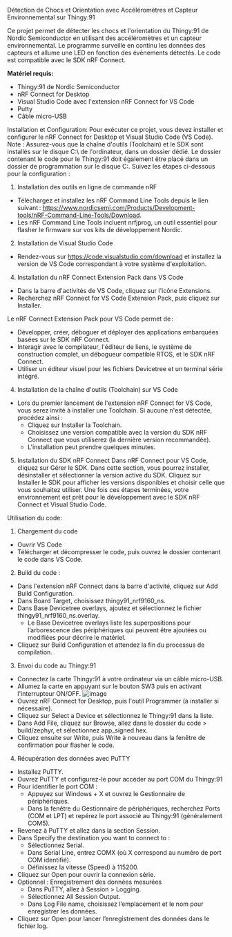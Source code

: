 Détection de Chocs et Orientation avec Accéléromètres et Capteur Environnemental sur Thingy:91

Ce projet permet de détecter les chocs et l'orientation du Thingy:91 de Nordic Semiconductor en utilisant des accéléromètres et un capteur environnemental. Le programme surveille en continu les données des capteurs et allume une LED en fonction des événements détectés. Le code est compatible avec le SDK nRF Connect.


**__Matériel requis:__**
- Thingy:91 de Nordic Semiconductor
- nRF Connect for Desktop
- Visual Studio Code avec l'extension nRF Connect for VS Code
- Putty
- Câble micro-USB


Installation et Configuration:
Pour exécuter ce projet, vous devez installer et configurer le nRF Connect for Desktop et Visual Studio Code (VS Code). 
Note : Assurez-vous que la chaîne d'outils (Toolchain) et le SDK sont installés sur le disque C:\ de l'ordinateur, dans un dossier dédié. Le dossier contenant le code pour le Thingy:91 doit également être placé dans un dossier de programmation sur le disque C:\.
Suivez les étapes ci-dessous pour la configuration :
1. Installation des outils en ligne de commande nRF
- Téléchargez et installez les nRF Command Line Tools depuis le lien suivant : https://www.nordicsemi.com/Products/Development-tools/nRF-Command-Line-Tools/Download.
- Les nRF Command Line Tools incluent nrfjprog, un outil essentiel pour flasher le firmware sur vos kits de développement Nordic.

2. Installation de Visual Studio Code
- Rendez-vous sur https://code.visualstudio.com/download et installez la version de VS Code correspondant à votre système d'exploitation.

4. Installation du nRF Connect Extension Pack dans VS Code
- Dans la barre d'activités de VS Code, cliquez sur l'icône Extensions.
- Recherchez nRF Connect for VS Code Extension Pack, puis cliquez sur Installer.

Le nRF Connect Extension Pack pour VS Code permet de :
  - Développer, créer, déboguer et déployer des applications embarquées basées sur le SDK nRF Connect.
  - Interagir avec le compilateur, l'éditeur de liens, le système de construction complet, un débogueur compatible RTOS, et le SDK nRF Connect.
  - Utiliser un éditeur visuel pour les fichiers Devicetree et un terminal série intégré.

4. Installation de la chaîne d'outils (Toolchain) sur VS Code
- Lors du premier lancement de l'extension nRF Connect for VS Code, vous serez invité à installer une Toolchain. Si aucune n'est détectée, procédez ainsi :
    - Cliquez sur Installer la Toolchain.
    - Choisissez une version compatible avec la version du SDK nRF Connect que vous utiliserez (la dernière version recommandée).
    - L'installation peut prendre quelques minutes.

5. Installation du SDK nRF Connect
Dans nRF Connect pour VS Code, cliquez sur Gérer le SDK.
Dans cette section, vous pourrez installer, désinstaller et sélectionner la version active du SDK.
Cliquez sur Installer le SDK pour afficher les versions disponibles et choisir celle que vous souhaitez utiliser.
Une fois ces étapes terminées, votre environnement est prêt pour le développement avec le SDK nRF Connect et Visual Studio Code.


Utilisation du code:
1. Chargement du code
- Ouvrir VS Code
- Télécharger et décompresser le code, puis ouvrez le dossier contenant le code dans VS Code.

2. Build du code :
- Dans l'extension nRF Connect dans la barre d'activité, cliquez sur Add Build Configuration.
- Dans Board Target, choisissez thingy91_nrf9160_ns.
- Dans Base Devicetree overlays, ajoutez et sélectionnez le fichier thingy91_nrf9160_ns.overlay.
    - Le Base Devicetree overlays liste les superpositions pour l’arborescence des périphériques qui peuvent être ajoutées ou modifiées pour décrire le matériel.
- Cliquez sur Build Configuration et attendez la fin du processus de compilation.

3. Envoi du code au Thingy:91
- Connectez la carte Thingy:91 à votre ordinateur via un câble micro-USB.
- Allumez la carte en appuyant sur le bouton SW3 puis en activant l'interrupteur ON/OFF.
![image](https://github.com/user-attachments/assets/94f3a7b5-c8cf-49e6-ae4f-acffe8581d2b)
- Ouvrez nRF Connect for Desktop, puis l'outil Programmer (à installer si nécessaire).
- Cliquez sur Select a Device et sélectionnez le Thingy:91 dans la liste.
- Dans Add File, cliquez sur Browse, allez dans le dossier du code > build/zephyr, et sélectionnez app_signed.hex.
- Cliquez ensuite sur Write, puis Write à nouveau dans la fenêtre de confirmation pour flasher le code.

4. Récupération des données avec PuTTY
- Installez PuTTY.
- Ouvrez PuTTY et configurez-le pour accéder au port COM du Thingy:91
- Pour identifier le port COM :
    - Appuyez sur Windows + X et ouvrez le Gestionnaire de périphériques.
    - Dans la fenêtre du Gestionnaire de périphériques, recherchez Ports (COM et LPT) et repérez le port associé au Thingy:91 (généralement COM5).
- Revenez à PuTTY et allez dans la section Session.
- Dans Specify the destination you want to connect to :
    - Sélectionnez Serial.
    - Dans Serial Line, entrez COMX (où X correspond au numéro de port COM identifié).
    - Définissez la vitesse (Speed) à 115200.
- Cliquez sur Open pour ouvrir la connexion série.
- Optionnel : Enregistrement des données mesurées
    - Dans PuTTY, allez à Session > Logging.
    - Sélectionnez All Session Output.
    - Dans Log File name, choisissez l’emplacement et le nom pour enregistrer les données.
- Cliquez sur Open pour lancer l’enregistrement des données dans le fichier log.
